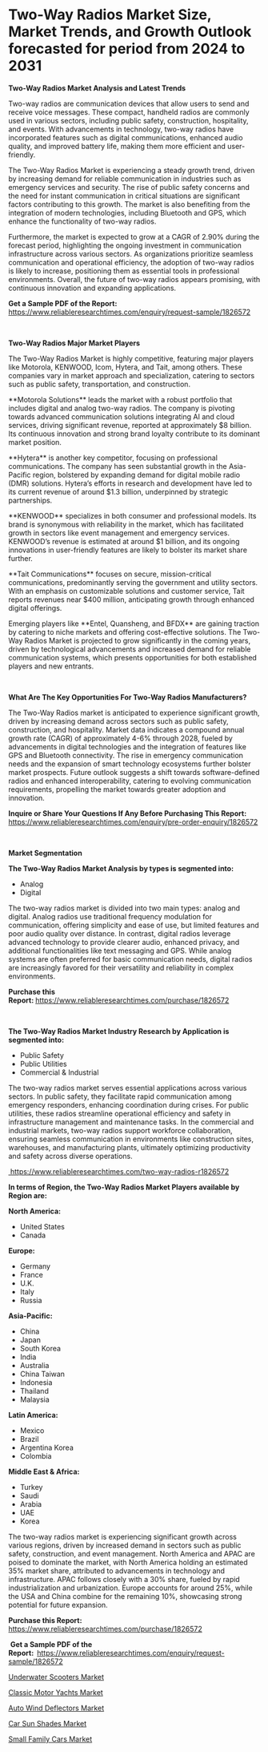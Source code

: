 <p><h1>Two-Way Radios Market Size, Market Trends, and Growth Outlook forecasted for period from 2024 to 2031</h1></p><p><strong>Two-Way Radios Market Analysis and Latest Trends</strong></p>
<p><p>Two-way radios are communication devices that allow users to send and receive voice messages. These compact, handheld radios are commonly used in various sectors, including public safety, construction, hospitality, and events. With advancements in technology, two-way radios have incorporated features such as digital communications, enhanced audio quality, and improved battery life, making them more efficient and user-friendly.</p><p>The Two-Way Radios Market is experiencing a steady growth trend, driven by increasing demand for reliable communication in industries such as emergency services and security. The rise of public safety concerns and the need for instant communication in critical situations are significant factors contributing to this growth. The market is also benefiting from the integration of modern technologies, including Bluetooth and GPS, which enhance the functionality of two-way radios.</p><p>Furthermore, the market is expected to grow at a CAGR of 2.90% during the forecast period, highlighting the ongoing investment in communication infrastructure across various sectors. As organizations prioritize seamless communication and operational efficiency, the adoption of two-way radios is likely to increase, positioning them as essential tools in professional environments. Overall, the future of two-way radios appears promising, with continuous innovation and expanding applications.</p></p>
<p><strong>Get a Sample PDF of the Report:&nbsp;</strong> <a href="https://www.reliableresearchtimes.com/enquiry/request-sample/1826572?utm_campaign=1486&utm_medium=2&utm_source=Github&utm_content=ia&utm_term=15102024&utm_id=two-way-radios">https://www.reliableresearchtimes.com/enquiry/request-sample/1826572</a></p>
<p>&nbsp;</p>
<p><strong>Two-Way Radios Major Market Players</strong></p>
<p><p>The Two-Way Radios Market is highly competitive, featuring major players like Motorola, KENWOOD, Icom, Hytera, and Tait, among others. These companies vary in market approach and specialization, catering to sectors such as public safety, transportation, and construction.</p><p>**Motorola Solutions** leads the market with a robust portfolio that includes digital and analog two-way radios. The company is pivoting towards advanced communication solutions integrating AI and cloud services, driving significant revenue, reported at approximately $8 billion. Its continuous innovation and strong brand loyalty contribute to its dominant market position.</p><p>**Hytera** is another key competitor, focusing on professional communications. The company has seen substantial growth in the Asia-Pacific region, bolstered by expanding demand for digital mobile radio (DMR) solutions. Hytera’s efforts in research and development have led to its current revenue of around $1.3 billion, underpinned by strategic partnerships.</p><p>**KENWOOD** specializes in both consumer and professional models. Its brand is synonymous with reliability in the market, which has facilitated growth in sectors like event management and emergency services. KENWOOD’s revenue is estimated at around $1 billion, and its ongoing innovations in user-friendly features are likely to bolster its market share further.</p><p>**Tait Communications** focuses on secure, mission-critical communications, predominantly serving the government and utility sectors. With an emphasis on customizable solutions and customer service, Tait reports revenues near $400 million, anticipating growth through enhanced digital offerings.</p><p>Emerging players like **Entel, Quansheng, and BFDX** are gaining traction by catering to niche markets and offering cost-effective solutions. The Two-Way Radios Market is projected to grow significantly in the coming years, driven by technological advancements and increased demand for reliable communication systems, which presents opportunities for both established players and new entrants.</p></p>
<p>&nbsp;</p>
<p><strong>What Are The Key Opportunities For Two-Way Radios Manufacturers?</strong></p>
<p><p>The Two-Way Radios market is anticipated to experience significant growth, driven by increasing demand across sectors such as public safety, construction, and hospitality. Market data indicates a compound annual growth rate (CAGR) of approximately 4-6% through 2028, fueled by advancements in digital technologies and the integration of features like GPS and Bluetooth connectivity. The rise in emergency communication needs and the expansion of smart technology ecosystems further bolster market prospects. Future outlook suggests a shift towards software-defined radios and enhanced interoperability, catering to evolving communication requirements, propelling the market towards greater adoption and innovation.</p></p>
<p><strong>Inquire or Share Your Questions If Any Before Purchasing This Report:</strong> <a href="https://www.reliableresearchtimes.com/enquiry/pre-order-enquiry/1826572?utm_campaign=1486&utm_medium=2&utm_source=Github&utm_content=ia&utm_term=15102024&utm_id=two-way-radios">https://www.reliableresearchtimes.com/enquiry/pre-order-enquiry/1826572</a></p>
<p>&nbsp;</p>
<p><strong>Market Segmentation</strong></p>
<p><strong>The Two-Way Radios Market Analysis by types is segmented into:</strong></p>
<p><ul><li>Analog</li><li>Digital</li></ul></p>
<p><p>The two-way radios market is divided into two main types: analog and digital. Analog radios use traditional frequency modulation for communication, offering simplicity and ease of use, but limited features and poor audio quality over distance. In contrast, digital radios leverage advanced technology to provide clearer audio, enhanced privacy, and additional functionalities like text messaging and GPS. While analog systems are often preferred for basic communication needs, digital radios are increasingly favored for their versatility and reliability in complex environments.</p></p>
<p><strong>Purchase this Report:&nbsp;</strong><a href="https://www.reliableresearchtimes.com/purchase/1826572?utm_campaign=1486&utm_medium=2&utm_source=Github&utm_content=ia&utm_term=15102024&utm_id=two-way-radios">https://www.reliableresearchtimes.com/purchase/1826572</a></p>
<p>&nbsp;</p>
<p><strong>The Two-Way Radios Market Industry Research by Application is segmented into:</strong></p>
<p><ul><li>Public Safety</li><li>Public Utilities</li><li>Commercial & Industrial</li></ul></p>
<p><p>The two-way radios market serves essential applications across various sectors. In public safety, they facilitate rapid communication among emergency responders, enhancing coordination during crises. For public utilities, these radios streamline operational efficiency and safety in infrastructure management and maintenance tasks. In the commercial and industrial markets, two-way radios support workforce collaboration, ensuring seamless communication in environments like construction sites, warehouses, and manufacturing plants, ultimately optimizing productivity and safety across diverse operations.</p></p>
<p><a href="https://www.reliableresearchtimes.com/two-way-radios-r1826572?utm_campaign=1486&utm_medium=2&utm_source=Github&utm_content=ia&utm_term=15102024&utm_id=two-way-radios">&nbsp;https://www.reliableresearchtimes.com/two-way-radios-r1826572</a></p>
<p><strong>In terms of Region, the Two-Way Radios Market Players available by Region are:</strong></p>
<p>
    <p> <strong> North America: </strong>
        <ul>
            <li>United States</li>
            <li>Canada</li>
        </ul>
        </p> 
    <p> <strong> Europe: </strong>
        <ul>
            <li>Germany</li>
            <li>France</li>
            <li>U.K.</li>
            <li>Italy</li>
            <li>Russia</li>
        </ul>
        </p> 
    <p> <strong> Asia-Pacific: </strong>
        <ul>
            <li>China</li>
            <li>Japan</li>
            <li>South Korea</li>
            <li>India</li>
            <li>Australia</li>
            <li>China Taiwan</li>
            <li>Indonesia</li>
            <li>Thailand</li>
            <li>Malaysia</li>
        </ul>
        </p> 
    <p> <strong> Latin America: </strong>
        <ul>
            <li>Mexico</li>
            <li>Brazil</li>
            <li>Argentina Korea</li>
            <li>Colombia</li>
        </ul>
        </p> 
    <p> <strong> Middle East & Africa: </strong>
        <ul>
            <li>Turkey</li>
            <li>Saudi</li>
            <li>Arabia</li>
            <li>UAE</li>
            <li>Korea</li>
        </ul>
    </p>
    </p>
<p><p>The two-way radios market is experiencing significant growth across various regions, driven by increased demand in sectors such as public safety, construction, and event management. North America and APAC are poised to dominate the market, with North America holding an estimated 35% market share, attributed to advancements in technology and infrastructure. APAC follows closely with a 30% share, fueled by rapid industrialization and urbanization. Europe accounts for around 25%, while the USA and China combine for the remaining 10%, showcasing strong potential for future expansion.</p></p>
<p><strong>Purchase this Report: </strong><a href="https://www.reliableresearchtimes.com/purchase/1826572?utm_campaign=1486&utm_medium=2&utm_source=Github&utm_content=ia&utm_term=15102024&utm_id=two-way-radios">https://www.reliableresearchtimes.com/purchase/1826572</a></p>
<p>&nbsp;<strong>Get a Sample PDF of the Report:&nbsp;&nbsp;</strong><a href="https://www.reliableresearchtimes.com/enquiry/request-sample/1826572?utm_campaign=1486&utm_medium=2&utm_source=Github&utm_content=ia&utm_term=15102024&utm_id=two-way-radios">https://www.reliableresearchtimes.com/enquiry/request-sample/1826572</a></p>
<p><strong></strong></p>
<p><p><a href="https://www.linkedin.com/pulse/navigating-global-underwater-scooters-market-landscape-trends-mxejf?utm_campaign=1486&utm_medium=2&utm_source=Github&utm_content=ia&utm_term=15102024&utm_id=two-way-radios">Underwater Scooters Market</a></p><p><a href="https://www.linkedin.com/pulse/classic-motor-yachts-market-segmentation-applications-types-growth-vnnaf?utm_campaign=1486&utm_medium=2&utm_source=Github&utm_content=ia&utm_term=15102024&utm_id=two-way-radios">Classic Motor Yachts Market</a></p><p><a href="https://www.linkedin.com/pulse/auto-wind-deflectors-market-indicators-size-regional-breakdown-5ej8f?utm_campaign=1486&utm_medium=2&utm_source=Github&utm_content=ia&utm_term=15102024&utm_id=two-way-radios">Auto Wind Deflectors Market</a></p><p><a href="https://www.linkedin.com/pulse/car-sun-shades-market-matrix-applications-types-cagr-growth-8yvof?utm_campaign=1486&utm_medium=2&utm_source=Github&utm_content=ia&utm_term=15102024&utm_id=two-way-radios">Car Sun Shades Market</a></p><p><a href="https://www.linkedin.com/pulse/global-small-family-cars-market-sector2024-2031-metrics-strategic-ibovf?utm_campaign=1486&utm_medium=2&utm_source=Github&utm_content=ia&utm_term=15102024&utm_id=two-way-radios">Small Family Cars Market</a></p></p>
